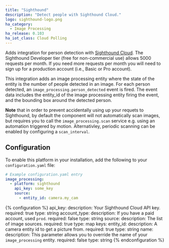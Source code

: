 ```yaml
---
title: "Sighthound"
description: "Detect people with Sighthound Cloud."
logo: sighthound-logo.png
ha_category:
  - Image Processing
ha_release: 0.103
ha_iot_class: Cloud Polling
---
```


Adds integration for person detection with [Sighthound Cloud](https://www.sighthound.com/products/cloud). The Sighthound Developer tier (free for non-commercial use) allows 5000 requests per month. If you need more requests per month you will need to sign up for a production account (i.e., Basic or Pro account).

This integration adds an image processing entity where the state of the entity is the number of people detected in an image. For each person detected, an `image_processing.person_detected` event is fired. The event data includes the entity_id of the image processing entity firing the event, and the bounding box around the detected person. 

**Note** that in order to prevent accidentally using up your requets to Sighthound, by default the component will not automatically scan images, but requires you to call the `image_processing.scan` service e.g. using an automation triggered by motion. Alternativley, periodic scanning can be enabled by configuring a `scan_interval`.

## Configuration

To enable this platform in your installation, add the following to your `configuration.yaml` file:

```yaml
# Example configuration.yaml entry
image_processing:
  - platform: sighthound
    api_key: some_key
    source:
      - entity_id: camera.my_cam
```

{% configuration %}
api_key:
  description: Your Sighthound Cloud API key.
  required: true
  type: string
account_type:
  description: If you have a paid account, used `prod`.
  required: false
  type: string
source:
  description: The list of image sources.
  required: true
  type: map
  keys:
    entity_id:
      description: A camera entity id to get a picture from.
      required: true
      type: string
    name:
      description: This parameter allows you to override the name of your `image_processing` entity.
      required: false
      type: string
{% endconfiguration %}
